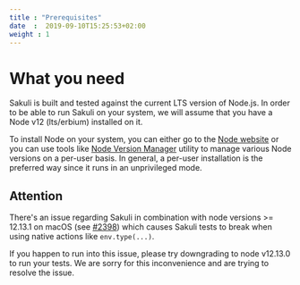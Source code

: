```yaml
---
title : "Prerequisites"
date  :  2019-09-10T15:25:53+02:00
weight : 1
---
```


# What you need

Sakuli is built and tested against the current LTS version of Node.js.
In order to be able to run Sakuli on your system, we will assume that you have a Node v12 (lts/erbium) installed on it.

To install Node on your system, you can either go to the <a href="https://nodejs.org/en/" target="_blank">Node website</a> or you can use tools like <a href="https://github.com/nvm-sh/nvm" target="_blank">Node Version Manager</a> utility to manage various Node versions on a per-user basis. In general, a per-user installation is the preferred way since it runs in an unprivileged mode.

## Attention

There's an issue regarding Sakuli in combination with node versions >= 12.13.1 on macOS (see [#2398](https://github.com/nodejs/help/issues/2398)) which causes Sakuli tests to break when using native actions like `env.type(...)`.

If you happen to run into this issue, please try downgrading to node v12.13.0 to run your tests.
We are sorry for this inconvenience and are trying to resolve the issue.

